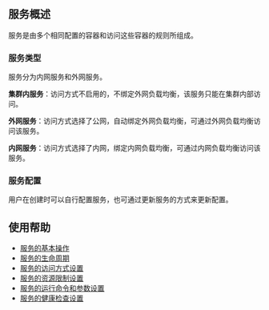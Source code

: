 ## 服务概述
服务是由多个相同配置的容器和访问这些容器的规则所组成。

### 服务类型
服务分为内网服务和外网服务。

**集群内服务**：访问方式不启用的，不绑定外网负载均衡，该服务只能在集群内部访问。

**外网服务**：访问方式选择了公网，自动绑定外网负载均衡，可通过外网负载均衡访问该服务。

**内网服务**：访问方式选择了内网，绑定内网负载均衡，可通过内网负载均衡访问该服务。

### 服务配置
用户在创建时可以自行配置服务，也可通过更新服务的方式来更新配置。

## 使用帮助

- [服务的基本操作](http://tcecqpoc.fsphere.cn/document/product/457/9096)
- [服务的生命周期](http://tcecqpoc.fsphere.cn/document/product/457/9097)
- [服务的访问方式设置](http://tcecqpoc.fsphere.cn/document/product/457/9098)
- [服务的资源限制设置](http://tcecqpoc.fsphere.cn/document/product/457/9099)
- [服务的运行命令和参数设置](http://tcecqpoc.fsphere.cn/document/product/457/9100)
- [服务的健康检查设置](http://tcecqpoc.fsphere.cn/document/product/457/9094)
